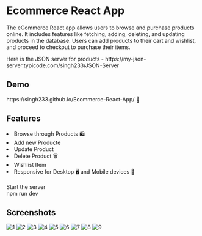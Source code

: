 <h1>Ecommerce React App</h1>

The eCommerce React app allows users to browse and purchase products online. It includes features like fetching, adding, deleting, and updating products in the database. Users can add products to their cart and wishlist, and proceed to checkout to purchase their items.

<p>Here is the JSON server for products - https://my-json-server.typicode.com/singh233/JSON-Server</p>
<h2>Demo</h2>
https://singh233.github.io/Ecommerce-React-App/ 🚀

<h2>Features</h2>

<li>Browse through Products 🛍️</li> 
<li>Add new Producte</li>
<li>Update Product</li>
<li>Delete Product 🗑️</li>
<li>Wishlist Item</li>
<li>Responsive for Desktop 🖥️ and Mobile devices 📱</li><br/>
Start the server
<div>npm run dev</div>

<h2>Screenshots</h2>


![1](https://github.com/utkarsh680/E-COMMERCE-REACT/assets/102253404/5c2d7f5f-7abb-4192-be61-efa61b7a57f3)
![2](https://github.com/utkarsh680/E-COMMERCE-REACT/assets/102253404/4355152c-4630-4ee2-8584-0f48fff18f26)
![3](https://github.com/utkarsh680/E-COMMERCE-REACT/assets/102253404/d8c4fe47-9228-4e6c-8b8c-7b5916763694)
![4](https://github.com/utkarsh680/E-COMMERCE-REACT/assets/102253404/acc20e0f-5762-466d-b8b9-3943e1a7c503)
![5](https://github.com/utkarsh680/E-COMMERCE-REACT/assets/102253404/ed2236bd-f47c-4acc-b652-a2ae578ddf86)
![6](https://github.com/utkarsh680/E-COMMERCE-REACT/assets/102253404/b46ccc0c-cda5-498b-809a-f362172010dc)
![7](https://github.com/utkarsh680/E-COMMERCE-REACT/assets/102253404/65dde82b-8a9b-4eb4-93fd-0f87b1ffb090)
![8](https://github.com/utkarsh680/E-COMMERCE-REACT/assets/102253404/15dd02b3-9412-47c2-a9b9-d74096f338ce)
![9](https://github.com/utkarsh680/E-COMMERCE-REACT/assets/102253404/1fbae6f5-cd38-4bb5-a79c-6b35fdd6be2c)
